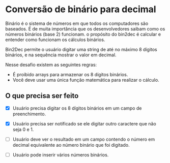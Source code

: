 # Conversão de binário para decimal
Binário é o sistema de números em que todos os computadores são baseados. É de muita importância que os desenvolvedores saibam como os números binários (base 2) funcionam. o propósito do bin2dec é calcular e entender como funcionam os cálculos binários.

Bin2Dec permite o usuário digitar uma string de até no máximo 8 dígitos binários, e na sequência mostrar o valor em decimal.

Nesse desafio existem as seguintes regras:
- É proibido arrays para armazenar os 8 dígitos binários.
- Você deve usar uma única função matemática para realizar o cálculo.

## O que precisa ser feito
- [x] Usuário precisa digitar os 8 dígitos binários em um campo de preenchimento.
- [x] Usuário precisa ser notificado se ele digitar outro caractere que não seja 0 e 1.
- [ ] Usuário deve ver o resultado em um campo contendo o número em decimal equivalente ao número binário que foi digitado.

- [ ] Usuário pode inserir vários números binários.